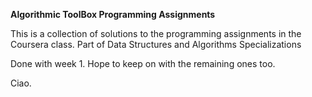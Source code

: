 **Algorithmic ToolBox Programming Assignments**

This is a collection of solutions to the programming assignments
in the Coursera class. Part of Data Structures and Algorithms Specializations

Done with week 1. Hope to keep on with the remaining ones too.

Ciao.
